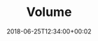 ---
path: "/volume"
date: "2018-06-25T12:34:00+00:02"
title: "Volume"
tags: ["Augmented Reality", "Machine Learning", "Virtual Reality", "Tools"]
thumbnail: "https://i.imgur.com/t8tIxk2.gif"
cover: "volume_cover.jpg"
embed: ''
about: "Volume is a tool for reconstructing a single 2D image or video in 3D space. Using state-of-the-art machine learning research, Volume is able to generate a 3D asset from a single view. Volume is currently under development and is being built as an end-to-end solution allowing anyone to easily generate a 3D asset and use it in 3D environments. Volume is intended to encourage easy prototyping in virtual, augmented and mixed reality platforms. Volume was used to create the Inside Pulp Fiction project, and ReTouch."
links: [['Website', 'https://volume.gl'], ['Github', 'https://github.com/Volume-GL'], ['Presskit', 'https://drive.google.com/drive/folders/1XBQgptNAchJr0kUSD0LhzUzxdKnZ4Rud'], ['Presentation', 'https://vimeo.com/270479574']]
components: [['code', 'Python, Javascript, GLSL, C#, HLSL'], ['software', 'Three.js, Unity3D, Unreal Engine, Blender'], ['3d', 'Tensorflow, Heroku, Firebase']]
credits: 'Developed with <a target="_blank" href="https://shirin.works">~shirin anlen</a>'
press: [['The Next Web', 'https://thenextweb.com/artificial-intelligence/2018/03/08/try-this-ai-experiment-that-converts-2d-images-to-3d/'], ['Discovery Channel', 'https://www.youtube.com/watch?v=Zi4yof2yy04'], ['prosthetic knowledge', 'http://prostheticknowledge.tumblr.com/post/171637247736/volume-online-update-update-to-machine-learning'], ['Tecmundo', 'https://www.tecmundo.com.br/software/127998-ia-transforma-qualquer-foto-modelo-3d-teste.htm']]
excerpt: "Reconstruct 2D images and video in 3D using machine learning."
---